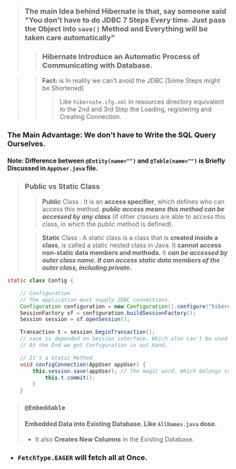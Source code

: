 >### The main Idea behind **Hibernate** is that, say someone said "You don't have to do JDBC 7 Steps Every time. Just pass the Object into ```save()``` Method and Everything will be taken care **automatically**"
> >### Hibernate Introduce an Automatic Process of Communicating with Database.

>> **Fact:** is In reality we can't avoid the JDBC [Some Steps might be Shortened]
>> > Like ```hibernate.cfg.xml``` in resources directory equivalent to the 2nd and 3rd Step the Loading, registering and Creating Connection.
### The Main Advantage: We don't have to  Write the SQL Query Ourselves.

#### **Note:** Difference between ```@Entity(name="")``` and ```@Table(name="")``` is Briefly Discussed in ```AppUser.java```  file.
>### Public vs Static Class
>> **Public** Class : It is an **access specifier**, which defines who can access this method. ***public access means this method can be accessed by any class*** (if other classes are able to access this class, in which the public method is defined).
> 
>> **Static** Class : A static class is a class that is **created inside a class**, is called a static nested class in Java. It **cannot access non-static data members and methods.** It ***can be accessed by outer class name. It can access static data members of the outer class, including private.***
```java
static class Config {

    // Configuration
    // The application must supply JDBC connections.
    Configuration configuration = new Configuration().configure("hibernate.cfg.xml").addAnnotatedClass(AppUser.class); // locating the connection configuration file
    SessionFactory sf = configuration.buildSessionFactory();
    Session session = sf.openSession();

    Transaction t = session.beginTransaction();
    // save is depended on Session interface. Which also can't be used to instantiate an Object. Which belongs to SessionFactory, also an Interface.
    // At the End we got Configuration in out Hand.

    // It's a Static Method
    void configConnection(AppUser appUser) {
        this.session.save(appUser); // The magic word. Which belongs to session class. So, call session
            this.t.commit();
        }
    }
```
>### ```@Embeddable```
> #### Embedded Data into Existing Database. Like ```AllNames.java``` dose.
> - It also **Creates New Columns** in the Existing Database.

- ###  ```FetchType.EAGER``` will fetch all at Once.


